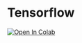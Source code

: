 # Tensorflow

[![Open In Colab](https://colab.research.google.com/assets/colab-badge.svg)](https://colab.research.google.com/drive/10Rvm1N4fwbpr9TUDIha17SHbIcluJLEA#scrollTo=dHyaeMi1__k1)
